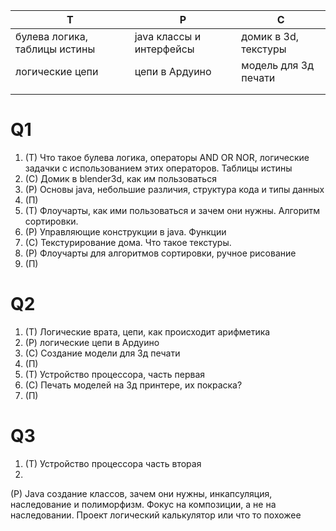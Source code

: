 
| Т                             | Р                        | С                    |
| ----------------------------- | ------------------------ | -------------------- |
| булева логика, таблицы истины | java классы и интерфейсы | домик в 3d, текстуры |
| логические цепи               | цепи в Ардуино           | модель для 3д печати |
|                               |                          |                      |
|                               |                          |                      |
# Q1
1. (Т) Что такое булева логика, операторы AND OR NOR,  логические задачки с использованием этих операторов. Таблицы истины
2. (С) Домик в blender3d, как им пользоваться
3. (Р) Основы java, небольшие различия, структура кода и типы данных
4. (П)
5. (Т) Флоучарты, как ими пользоваться и зачем они нужны. Алгоритм сортировки.
6. (Р) Управляющие конструкции в java. Функции
7. (С) Текстурирование дома. Что такое текстуры.
8. (Р) Флоучарты для алгоритмов сортировки, ручное рисование
9. (П)

# Q2
1. (Т) Логические врата, цепи, как происходит арифметика
2. (Р) логические цепи в Ардуино
3. (С) Создание модели для 3д печати
4. (П)
5. (Т) Устройство процессора, часть первая
6. (С) Печать моделей на 3д принтере, их покраска?
7. (П)

# Q3
1. (Т) Устройство процессора часть вторая
2. 
(Р) Java создание классов, зачем они нужны, инкапсуляция, наследование и полиморфизм. Фокус на композиции, а не на наследовании. Проект логический калькулятор или что то похожее